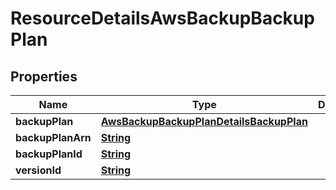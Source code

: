 

# ResourceDetailsAwsBackupBackupPlan


## Properties

| Name | Type | Description | Notes |
|------------ | ------------- | ------------- | -------------|
|**backupPlan** | [**AwsBackupBackupPlanDetailsBackupPlan**](AwsBackupBackupPlanDetailsBackupPlan.md) |  |  [optional] |
|**backupPlanArn** | [**String**](String.md) |  |  [optional] |
|**backupPlanId** | [**String**](String.md) |  |  [optional] |
|**versionId** | [**String**](String.md) |  |  [optional] |



